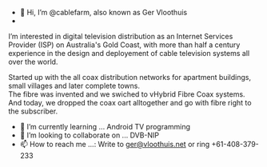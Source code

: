 - 👋 Hi, I’m @cablefarm, also known as Ger Vloothuis
- 
I’m interested in digital television distribution as an Internet Services Provider (ISP) on Australia's Gold Coast, with more than half a century experience in the design and deployement of cable television systems all over the world.  

Started up with the all coax distribution networks for apartment buildings, small villages and later complete towns.  
The fibre was invented and we swiched to vHybrid Fibre Coax systems.  And today, we dropped the coax oart alltogether 
and go with fibre right to the subscriber.


- 🌱 I’m currently learning ...           Android TV programming
- 💞️ I’m looking to collaborate on ...    DVB-NIP
- 📫 How to reach me ...:                 Write to ger@vloothuis.net 
                                          or ring +61-408-379-233

<!---
cablefarm/cablefarm is a ✨ special ✨ repository because its `README.md` (this file) appears on your GitHub profile.
You can click the Preview link to take a look at your changes.
--->
